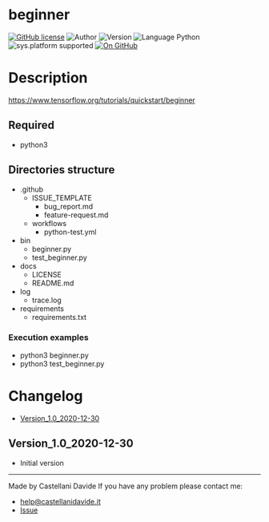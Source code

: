 # beginner
[![GitHub license](https://img.shields.io/badge/license-GNU-green?style=flat)](https://github.com/CastellaniDavide/cpp-beginner/blob/master/LICENSE) ![Author](https://img.shields.io/badge/author-Castellani%20Davide-green?style=flat) ![Version](https://img.shields.io/badge/version-v1.0-blue?style=flat) ![Language Python](https://img.shields.io/badge/language-Python-yellowgreen?style=flat) ![sys.platform supported](https://img.shields.io/badge/OS%20platform%20supported-Linux,%20Windows%20&%20Mac%20OS-blue?style=flat) [![On GitHub](https://img.shields.io/badge/on%20GitHub-True-green?style=flat&logo=github)](https://github.com/CastellaniDavide/beginner)

# Description
https://www.tensorflow.org/tutorials/quickstart/beginner

## Required
 - python3
 
## Directories structure
 - .github
   - ISSUE_TEMPLATE
     - bug_report.md
     - feature-request.md
   - workflows
     - python-test.yml
 - bin
   - beginner.py
   - test_beginner.py
 - docs
   - LICENSE
   - README.md
 - log
   - trace.log
 - requirements
   - requirements.txt
   
### Execution examples
 - python3 beginner.py
 - python3 test_beginner.py

# Changelog
 - [Version_1.0_2020-12-30](#Version_10_2020-12-30)

## Version_1.0_2020-12-30
 - Initial version

---
Made by Castellani Davide 
If you have any problem please contact me:
- help@castellanidavide.it
- [Issue](https://github.com/CastellaniDavide/beginner/issues)
